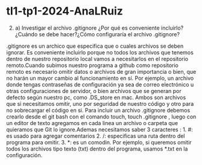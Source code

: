 # tl1-tp1-2024-AnaLRuiz
2. a) Investigar el archivo .gitignore ¿Por qué es conveniente incluirlo?
¿Cuándo se debe hacer?¿Cómo configuraría el archivo .gitignore?

.gitignore es un archico que especifica que o cuales archivos se deben ignorar.
Es conveniente incluirlo porque no todos los archivos que tenemos dentro de nuestro repositorio local vamos a necesitarlos en el repositorio remoto.Cuando subimos nuestro programa a github como repositorio remoto es necesario omitir datos o archivos de gran importancia o bien, que no harán un mayor cambio al funcionamiento en sí. Por ejemplo, un archivo donde tengas contraseñas de configuración ya sea de correo electrónico u otras configuraciones de servidor, o bien archivos que se generan por defecto según nuestro pc, como .DS_store en mac. Ambos son archivos que si necesitamos omitir, uno por seguridad de nuestro código y otro para no sobrecargar el código en si.
Para incluir un archivo .gitignore debemos crearlo desde el git bash con el comando touch, touch .gitignore , luego con un editor de texto agregamos en cada linea un archivo o carpeta que quieramos que Git lo ignore.Ademas necesitamos saber 3 caracteres :
    1. #: es usado para agregar comentarios
    2. /: especificas una ruta dentro del programa para omitir.
    3. *: es un comodin. Por ejemplo, si queremos omitir todos los archivos tipo texto (txt) dentro del programa, usamos *.txt en la configuración.

